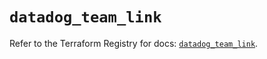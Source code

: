 # `datadog_team_link`

Refer to the Terraform Registry for docs: [`datadog_team_link`](https://registry.terraform.io/providers/datadog/datadog/3.61.0/docs/resources/team_link).
